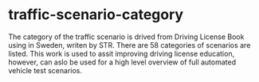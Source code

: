 # traffic-scenario-category
The category of the traffic scenario is drived from Driving License Book using in Sweden, writen by STR. There are 58 categories of scenarios are listed. This work is used to assit improving driving license education, however, can aslo be used for a high level overview of full automated vehicle test scenarios. 
